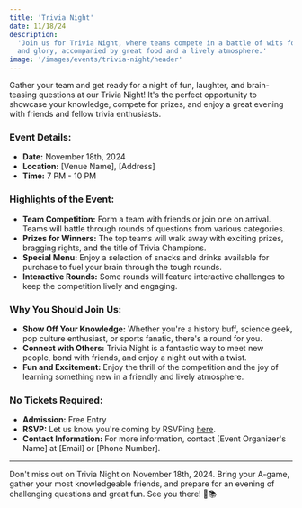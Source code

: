 ```yaml
---
title: 'Trivia Night'
date: 11/18/24
description:
  'Join us for Trivia Night, where teams compete in a battle of wits for prizes
  and glory, accompanied by great food and a lively atmosphere.'
image: '/images/events/trivia-night/header'
---
```


Gather your team and get ready for a night of fun, laughter, and brain-teasing
questions at our Trivia Night! It's the perfect opportunity to showcase your
knowledge, compete for prizes, and enjoy a great evening with friends and fellow
trivia enthusiasts.

### **Event Details:**

- **Date:** November 18th, 2024
- **Location:** [Venue Name], [Address]
- **Time:** 7 PM - 10 PM

### **Highlights of the Event:**

- **Team Competition:** Form a team with friends or join one on arrival. Teams
  will battle through rounds of questions from various categories.
- **Prizes for Winners:** The top teams will walk away with exciting prizes,
  bragging rights, and the title of Trivia Champions.
- **Special Menu:** Enjoy a selection of snacks and drinks available for
  purchase to fuel your brain through the tough rounds.
- **Interactive Rounds:** Some rounds will feature interactive challenges to
  keep the competition lively and engaging.

### **Why You Should Join Us:**

- **Show Off Your Knowledge:** Whether you're a history buff, science geek, pop
  culture enthusiast, or sports fanatic, there's a round for you.
- **Connect with Others:** Trivia Night is a fantastic way to meet new people,
  bond with friends, and enjoy a night out with a twist.
- **Fun and Excitement:** Enjoy the thrill of the competition and the joy of
  learning something new in a friendly and lively atmosphere.

### **No Tickets Required:**

- **Admission:** Free Entry
- **RSVP:** Let us know you're coming by RSVPing [here](#).
- **Contact Information:** For more information, contact [Event Organizer's
  Name] at [Email] or [Phone Number].

---

Don't miss out on Trivia Night on November 18th, 2024. Bring your A-game, gather
your most knowledgeable friends, and prepare for an evening of challenging
questions and great fun. See you there! 🎉📚
